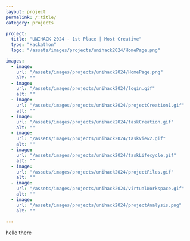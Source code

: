 ```yaml
---
layout: project
permalink: /:title/
category: projects

project:
  title: "UNIHACK 2024 - 1st Place | Most Creative"
  type: "Hackathon"
  logo: "/assets/images/projects/unihack2024/HomePage.png"

images:
  - image:
    url: "/assets/images/projects/unihack2024/HomePage.png"
    alt: ""
  - image:
    url: "/assets/images/projects/unihack2024/login.gif"
    alt: ""
  - image:
    url: "/assets/images/projects/unihack2024/projectCreation1.gif"
    alt: ""
  - image:
    url: "/assets/images/projects/unihack2024/taskCreation.gif"
    alt: ""
  - image:
    url: "/assets/images/projects/unihack2024/taskView2.gif"
    alt: ""
  - image:
    url: "/assets/images/projects/unihack2024/taskLifecycle.gif"
    alt: ""
  - image:
    url: "/assets/images/projects/unihack2024/projectFiles.gif"
    alt: ""
  - image:
    url: "/assets/images/projects/unihack2024/virtualWorkspace.gif"
    alt: ""
  - image:
    url: "/assets/images/projects/unihack2024/projectAnalysis.png"
    alt: ""

---
```

<p>hello there</p>